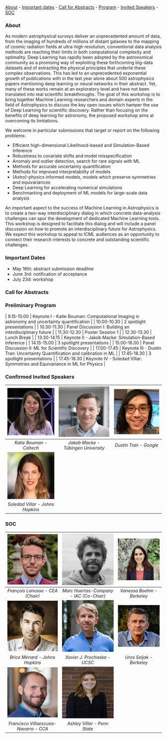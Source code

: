 [About](#about) - [Important dates](#important-dates) - [Call for Abstracts](#call-for-abstracts) - [Program](#preliminary-program) - [Invited Speakers](#confirmed-invited-speakers) - [SOC](#soc) 


### About

As modern astrophysical surveys deliver an unprecedented amount of data, from the imaging of hundreds of millions of distant galaxies to the mapping of cosmic radiation fields at ultra-high resolution, conventional data analysis methods are reaching their limits in both computational complexity and optimality. Deep Learning has rapidly been adopted by the astronomical community as a promising way of exploiting these forthcoming big-data datasets and of extracting the physical principles that underlie these complex observations. This has led to an unprecedented exponential growth of publications with in the last year alone about 500 astrophysics papers mentioning deep learning or neural networks in their abstract. Yet, many of these works remain at an exploratory level and have not been translated into real scientific breakthroughs.
The goal of this workshop is to bring together Machine Learning researchers and domain experts in the field of Astrophysics to discuss the key open issues which hamper the use of Deep Learning for scientific discovery.  Rather than focusing on the benefits of deep learning for astronomy, the proposed workshop aims at overcoming its limitations.

We welcome in particular submissions that target or report on the following problems:
- Efficient high-dimensional Likelihood-based and Simulation-Based Inference
- Robustness to covariate shifts and model misspecification
- Anomaly and outlier detection, search for rare signals with ML
- Methods for accurate uncertainty quantification
- Methods for improved interpretability of models
- (Astro)-physics informed models, models which preserve symmetries and equivariances
- Deep Learning for accelerating numerical simulations
- Benchmarking and deployment of ML models for large-scale data analysis

An important aspect to the success of Machine Learning in Astrophysics is to create a two-way interdisciplinary dialog in which concrete data-analysis challenges can spur the development of dedicated Machine Learning tools. This workshop is designed to facilitate this dialog and will include a panel discussion on how to promote an interdisciplinary future for Astrophysics.
We expect this workshop to appeal to ICML audiences as an opportunity to connect their research interests to concrete and outstanding scientific challenges. 

### Important Dates

- May 16th: abstract submission deadline 
- June 3rd: notification of acceptance
- July 23d: workshop 

### Call for Abstracts

### Preliminary Program

| 9.15-10.00  | Keynote I  - Katie Bouman: Computational Imaging in astronomy and uncertainty quantification |
| 10.00-10.30 | 2 spotlight presentations  |
| 10.30-11.30 | Panel Discussion I: Building an interdisciplinary future  |
| 11.30-12.30 | Poster Session 1  |
| 12.30-13.30 | Lunch Break  |
| 13.30-14.15 | Keynote II - Jakob Macke: Simulation-Based Inference  |
| 14.15-15.00 | 3 spotlight presentations |
| 15.00-16.00 | Panel Discussion II:  ML for Scientific Discovery |
| 17.00-17.45 | Keynote III  - Dustin Tran: Uncertainty Quantification and calibration in ML |
| 17.45-18.30 | 3 spotlight presentations |
| 17.45-18.30 | Keynote IV - Soledad Villar: Symmetries and Equivariance in ML for Physics |


### Confirmed Invited Speakers

| ![Katie Bouman](/assets/bouman.jpeg) | ![Jakob Macke](/assets/macke.jpeg) | ![Dustin Tran](/assets/tran.jpeg) |
|:--:|:--:|:--:|
|*Katie Bouman - Caltech*|*Jakob Macke - Tübingen University*|*Dustin Tran - Google*|
| ![Soledad Villar](/assets/svillar.jpeg) |
|*Soledad Villar - Johns Hopkins*|


### SOC

| ![François Lanusse](/assets/francois_lanusse_square2.png) | ![Marc Huertas-Company](/assets/huertas-company.png) | ![Vanessa Boehm](/assets/boehm.jpeg) 
|:--:|:--:|:--:|
|*François Lanusse - CEA (Chair)*|*Marc Huertas-Company - IAC (Co-Chair)*|*Vanessa Boehm - Berkeley*|
| ![Brice Menard](/assets/menard.jpeg) | ![Xavier J. Prochaska](/assets/X-prochaska.jpeg)|![Uros Seljak](/assets/slejak.jpeg)
|*Brice Ménard - Johns Hopkins*|*Xavier J. Prochaska - UCSC*|*Uros Seljak - Berkeley*|
| ![Francisco Villaescusa-Navarro](/assets/villaescusa.jpeg) |![Ashley Villar](/assets/villar.jpeg) |
|*Francisco Villaescusa-Navarro - CCA*| *Ashley Villar - Penn State*|
